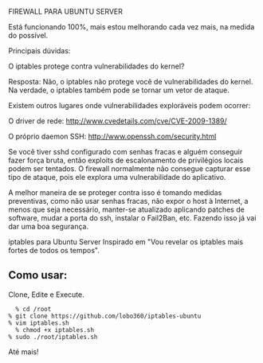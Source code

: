 FIREWALL PARA UBUNTU SERVER

Está funcionando 100%, mais estou melhorando cada vez mais, na medida do possível.

Principais dúvidas:

O iptables protege contra vulnerabilidades do kernel?

Resposta: Não, o iptables não protege você de vulnerabilidades do kernel. Na verdade, o iptables também pode se tornar um vetor de ataque.

Existem outros lugares onde vulnerabilidades exploráveis ​​podem ocorrer:

O driver de rede: http://www.cvedetails.com/cve/CVE-2009-1389/

O próprio daemon SSH: http://www.openssh.com/security.html

Se você tiver sshd configurado com senhas fracas e alguém conseguir fazer força bruta, então exploits de escalonamento de privilégios locais podem ser tentados. O firewall normalmente não consegue capturar esse tipo de ataque, pois ele explora uma vulnerabilidade do aplicativo.

A melhor maneira de se proteger contra isso é tomando medidas preventivas, como não usar senhas fracas, não expor o host à Internet, a menos que seja necessário, manter-se atualizado aplicando patches de software, mudar a porta do ssh, instalar o Fail2Ban, etc. Fazendo isso já vai dar uma boa segurança.

iptables para Ubuntu Server Inspirado em "Vou revelar os iptables mais fortes de todos os tempos".

Como usar:
----
Clone, Edite e Execute.

	  % cd /root
    % git clone https://github.com/lobo360/iptables-ubuntu
    % vim iptables.sh
	  % chmod +x iptables.sh
    % sudo ./root/iptables.sh

Até mais!



